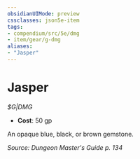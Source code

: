 ```yaml
---
obsidianUIMode: preview
cssclasses: json5e-item
tags:
- compendium/src/5e/dmg
- item/gear/g-dmg
aliases: 
- "Jasper"
---
```

# Jasper
*$G|DMG*  

- **Cost**: 50 gp

An opaque blue, black, or brown gemstone.

*Source: Dungeon Master's Guide p. 134*
